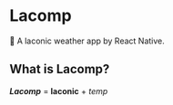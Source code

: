 # Lacomp

🌈 A laconic weather app by React Native.

## What is Lacomp? 

***Lacomp*** = **laconic** + *temp*
